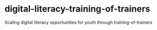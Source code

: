 # digital-literacy-training-of-trainers
Scaling digital literacy opportunities for youth through training-of-trainers
